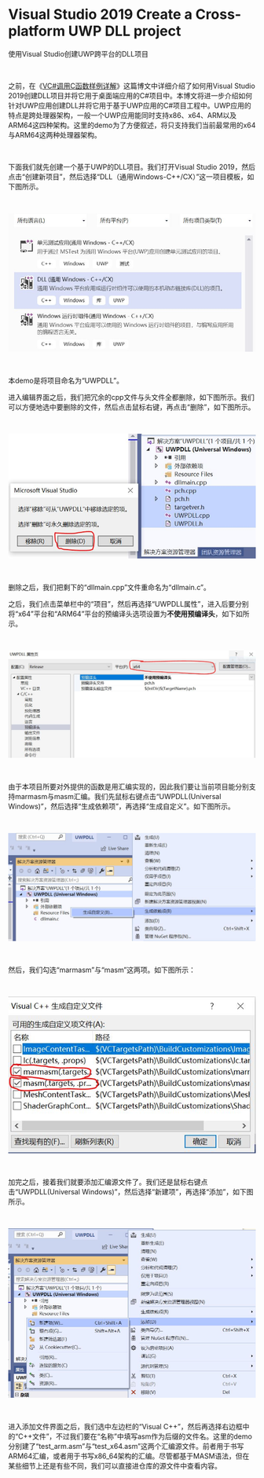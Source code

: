 # Visual Studio 2019 Create a Cross-platform UWP DLL project
使用Visual Studio创建UWP跨平台的DLL项目

<br />

之前，在《[VC#调用C函数样例详解](https://github.com/zenny-chen/VCSharp-Call-C-Functions)》这篇博文中详细介绍了如何用Visual Studio 2019创建DLL项目并将它用于桌面端应用的C#项目中。本博文将进一步介绍如何针对UWP应用创建DLL并将它用于基于UWP应用的C#项目工程中。UWP应用的特点是跨处理器架构，一般一个UWP应用能同时支持x86、x64、ARM以及ARM64这四种架构。这里的demo为了方便叙述，将只支持我们当前最常用的x64与ARM64这两种处理器架构。

<br />

下面我们就先创建一个基于UWP的DLL项目。我们打开Visual Studio 2019，然后点击“创建新项目”，然后选择“DLL（通用Windows-C++/CX）”这一项目模板，如下图所示。

<br />

![1.jpg](https://github.com/zenny-chen/Visual-Studio-create-a-cross-platform-UWP-DLL-project/blob/master/images/1.JPG)

<br />

本demo是将项目命名为“UWPDLL”。

进入编辑界面之后，我们把冗余的cpp文件与头文件全都删除，如下图所示。我们可以方便地选中要删除的文件，然后点击鼠标右键，再点击“删除”，如下图所示。

<br />

![2.jpg](https://github.com/zenny-chen/Visual-Studio-create-a-cross-platform-UWP-DLL-project/blob/master/images/2.JPG)

<br />

删除之后，我们把剩下的“dllmain.cpp”文件重命名为“dllmain.c”。

之后，我们点击菜单栏中的“项目”，然后再选择“UWPDLL属性”，进入后要分别将“x64”平台和“ARM64”平台的预编译头选项设置为**不使用预编译头**，如下如所示。

<br />

![3.jpg](https://github.com/zenny-chen/Visual-Studio-create-a-cross-platform-UWP-DLL-project/blob/master/images/3.JPG)

<br />

由于本项目所要对外提供的函数是用汇编实现的，因此我们要让当前项目能分别支持marmasm与masm汇编。我们先鼠标右键点击“UWPDLL(Universal Windows)”，然后选择“生成依赖项”，再选择“生成自定义”。如下图所示。

<br />

![4.jpg](https://github.com/zenny-chen/Visual-Studio-create-a-cross-platform-UWP-DLL-project/blob/master/images/4.JPG)

<br />

然后，我们勾选“marmasm”与“masm”这两项。如下图所示：

<br />

![5.jpg](https://github.com/zenny-chen/Visual-Studio-create-a-cross-platform-UWP-DLL-project/blob/master/images/5.JPG)

<br />

加完之后，接着我们就要添加汇编源文件了。我们还是鼠标右键点击“UWPDLL(Universal Windows)”，然后选择“新建项”，再选择“添加”，如下图所示。

<br />

![6.jpg](https://github.com/zenny-chen/Visual-Studio-create-a-cross-platform-UWP-DLL-project/blob/master/images/6.JPG)

<br />

进入添加文件界面之后，我们选中左边栏的“Visual C++”，然后再选择右边框中的“C++文件”，不过我们要在“名称”中填写asm作为后缀的文件名。这里的demo分别建了“test_arm.asm”与“test_x64.asm”这两个汇编源文件。前者用于书写ARM64汇编，或者用于书写x86_64架构的汇编。尽管都基于MASM语法，但在某些细节上还是有些不同，我们可以直接进仓库的源文件中查看内容。
